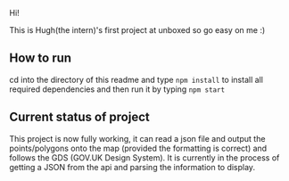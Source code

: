 Hi!

This is Hugh(the intern)'s first project at unboxed so go easy on me :)

## How to run

cd into the directory of this readme and type ```npm install``` to install all required dependencies and then run it by typing ```npm start```

## Current status of project

This project is now fully working, it can read a json file and output the points/polygons onto the map (provided the formatting is correct) and follows the GDS (GOV.UK Design System). It is currently in the process of getting a JSON from the api and parsing the information to display. 
